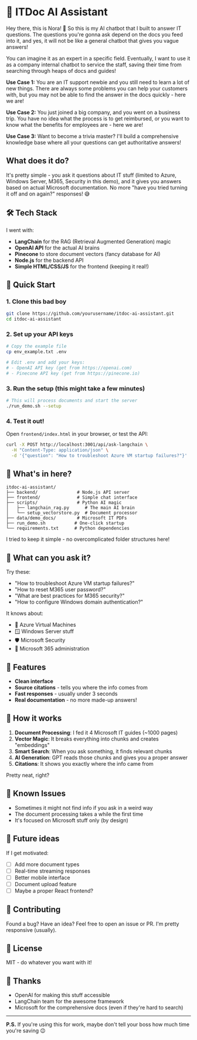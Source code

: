 # 🤖 ITDoc AI Assistant

Hey there, this is Nora! 👋 So this is my AI chatbot that I built to answer IT questions. The questions you're gonna ask depend on the docs you feed into it, and yes, it will not be like a general chatbot that gives you vague answers!

You can imagine it as an expert in a specific field. Eventually, I want to use it as a company internal chatbot to service the staff, saving their time from searching through heaps of docs and guides! 

**Use Case 1:** 
You are an IT support newbie and you still need to learn a lot of new things. There are always some problems you can help your customers with, but you may not be able to find the answer in the docs quickly - here we are!

**Use Case 2:** 
You just joined a big company, and you went on a business trip. You have no idea what the process is to get reimbursed, or you want to know what the benefits for employees are - here we are! 

**Use Case 3:** 
Want to become a trivia master? I'll build a comprehensive knowledge base where all your questions can get authoritative answers! 

## What does it do?

It's pretty simple - you ask it questions about IT stuff (limited to Azure, Windows Server, M365, Security in this demo), and it gives you answers based on actual Microsoft documentation. No more "have you tried turning it off and on again?" responses! 😅


## 🛠️ Tech Stack

I went with:
- **LangChain** for the RAG (Retrieval Augmented Generation) magic
- **OpenAI API** for the actual AI brains
- **Pinecone** to store document vectors (fancy database for AI)
- **Node.js** for the backend API
- **Simple HTML/CSS/JS** for the frontend (keeping it real!)

## 🚀 Quick Start

### 1. Clone this bad boy
```bash
git clone https://github.com/yourusername/itdoc-ai-assistant.git
cd itdoc-ai-assistant
```

### 2. Set up your API keys
```bash
# Copy the example file
cp env_example.txt .env

# Edit .env and add your keys:
# - OpenAI API key (get from https://openai.com)
# - Pinecone API key (get from https://pinecone.io)
```

### 3. Run the setup (this might take a few minutes)
```bash
# This will process documents and start the server
./run_demo.sh --setup
```

### 4. Test it out!
Open `frontend/index.html` in your browser, or test the API:

```bash
curl -X POST http://localhost:3001/api/ask-langchain \
  -H "Content-Type: application/json" \
  -d '{"question": "How to troubleshoot Azure VM startup failures?"}'
```

## 📁 What's in here?

```
itdoc-ai-assistant/
├── backend/               # Node.js API server
├── frontend/              # Simple chat interface
├── scripts/               # Python AI magic
│   ├── langchain_rag.py      # The main AI brain
│   └── setup_vectorstore.py  # Document processor
├── data/demo_docs/        # Microsoft IT PDFs
├── run_demo.sh           # One-click startup
└── requirements.txt      # Python dependencies
```

I tried to keep it simple - no overcomplicated folder structures here!

## 💬 What can you ask it?

Try these:
- "How to troubleshoot Azure VM startup failures?"
- "How to reset M365 user password?"
- "What are best practices for M365 security?"
- "How to configure Windows domain authentication?"

It knows about:
- 🔵 Azure Virtual Machines
- 🪟 Windows Server stuff
- 🛡️ Microsoft Security
- 📧 Microsoft 365 administration

## 🎨 Features

- **Clean interface**
- **Source citations** - tells you where the info comes from
- **Fast responses** - usually under 3 seconds
- **Real documentation** - no more made-up answers!

## 🧠 How it works

1. **Document Processing**: I fed it 4 Microsoft IT guides (~1000 pages)
2. **Vector Magic**: It breaks everything into chunks and creates "embeddings"
3. **Smart Search**: When you ask something, it finds relevant chunks
4. **AI Generation**: GPT reads those chunks and gives you a proper answer
5. **Citations**: It shows you exactly where the info came from

Pretty neat, right?

## 🚧 Known Issues

- Sometimes it might not find info if you ask in a weird way
- The document processing takes a while the first time
- It's focused on Microsoft stuff only (by design)

## 🔮 Future ideas

If I get motivated:
- [ ] Add more document types
- [ ] Real-time streaming responses
- [ ] Better mobile interface
- [ ] Document upload feature
- [ ] Maybe a proper React frontend?

## 🤝 Contributing

Found a bug? Have an idea? Feel free to open an issue or PR. I'm pretty responsive (usually).

## 📝 License

MIT - do whatever you want with it!

## 🙏 Thanks

- OpenAI for making this stuff accessible
- LangChain team for the awesome framework
- Microsoft for the comprehensive docs (even if they're hard to search)

---

**P.S.** If you're using this for work, maybe don't tell your boss how much time you're saving 😉
